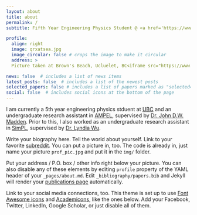 ```yaml
---
layout: about
title: about
permalink: /
subtitle: Fifth Year Engineering Physics Student @ <a href='https://www.engphys.ubc.ca/'>The University of British Columbia</a><br>Undergraduate Research Assistant @ <a href='https://www.ampel.ubc.ca/'>Advanced Materials and Process Engineering Laboratory</a>

profile:
  align: right
  image: qrxatsea.jpg
  image_circular: false # crops the image to make it circular
  address: >
  Picture taken at Brown's Beach, Ucluelet, BC<iframe src="https://www.google.com/maps/embed?pb=!1m18!1m12!1m3!1d3760.3432113042036!2d-125.56119137995235!3d48.93742868523826!2m3!1f0!2f0!3f0!3m2!1i1024!2i768!4f13.1!3m3!1m2!1s0x548973c07be0882d%3A0xe1951ffac23602a3!2sBrown&#39;s%20Beach!5e0!3m2!1szh-CN!2sca!4v1688968157789!5m2!1szh-CN!2sca" width="600" height="450" style="border:0;" allowfullscreen="" loading="lazy" referrerpolicy="no-referrer-when-downgrade"></iframe>

news: false  # includes a list of news items
latest_posts: false  # includes a list of the newest posts
selected_papers: false # includes a list of papers marked as "selected={true}"
social: false  # includes social icons at the bottom of the page
---
```

I am currently a 5th year engineering physics stduent at [UBC](https://www.engphys.ubc.ca/) and an undergraduate research assistant in [AMPEL](https://www.ampel.ubc.ca/), supervised by [Dr. John D.W. Madden](https://mm.ece.ubc.ca/john-madden/). Prior to this, I also worked as an undergraduate research assistant in [SimPL](https://simpl.mech.ubc.ca/), supervised by [Dr. Lyndia Wu](https://mech.ubc.ca/lyndia-wu/).




Write your biography here. Tell the world about yourself. Link to your favorite [subreddit](http://reddit.com). You can put a picture in, too. The code is already in, just name your picture `prof_pic.jpg` and put it in the `img/` folder.

Put your address / P.O. box / other info right below your picture. You can also disable any of these elements by editing `profile` property of the YAML header of your `_pages/about.md`. Edit `_bibliography/papers.bib` and Jekyll will render your [publications page](/al-folio/publications/) automatically.

Link to your social media connections, too. This theme is set up to use [Font Awesome icons](http://fortawesome.github.io/Font-Awesome/) and [Academicons](https://jpswalsh.github.io/academicons/), like the ones below. Add your Facebook, Twitter, LinkedIn, Google Scholar, or just disable all of them.
